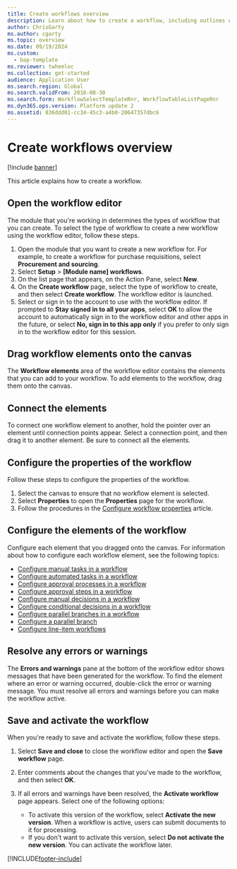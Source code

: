 ```yaml
---
title: Create workflows overview
description: Learn about how to create a workflow, including outlines on opening the workflow editor and configuring the properties of a workflow.
author: ChrisGarty
ms.author: cgarty
ms.topic: overview
ms.date: 09/19/2024
ms.custom: 
  - bap-template
ms.reviewer: twheeloc
ms.collection: get-started
audience: Application User
ms.search.region: Global
ms.search.validFrom: 2016-08-30
ms.search.form: WorkflowSelectTemplateRnr, WorkflowTableListPageRnr
ms.dyn365.ops.version: Platform update 2
ms.assetid: 836ddd01-cc34-45c3-a4b0-20647357dbc6
---
```


# Create workflows overview

[!include [banner](../includes/banner.md)]

This article explains how to create a workflow.

## Open the workflow editor

The module that you're working in determines the types of workflow that you can create. To select the type of workflow to create a new workflow using the workflow editor, follow these steps.

1. Open the module that you want to create a new workflow for. For example, to create a workflow for purchase requisitions, select **Procurement and sourcing**.
2. Select **Setup** &gt; **\[Module name\] workflows**.
3. On the list page that appears, on the Action Pane, select **New**.
4. On the **Create workflow** page, select the type of workflow to create, and then select **Create workflow**. The workflow editor is launched. 
5. Select or sign in to the account to use with the workflow editor. If prompted to **Stay signed in to all your apps**, select **OK** to allow the account to automatically sign in to the workflow editor and other apps in the future, or select **No, sign in to this app only** if you prefer to only sign in to the workflow editor for this session.

## Drag workflow elements onto the canvas

The **Workflow elements** area of the workflow editor contains the elements that you can add to your workflow. To add elements to the workflow, drag them onto the canvas.

## Connect the elements

To connect one workflow element to another, hold the pointer over an element until connection points appear. Select a connection point, and then drag it to another element. Be sure to connect all the elements.

## Configure the properties of the workflow

Follow these steps to configure the properties of the workflow.

1. Select the canvas to ensure that no workflow element is selected.
2. Select **Properties** to open the **Properties** page for the workflow.
3. Follow the procedures in the [Configure workflow properties](configure-workflow-properties.md) article.

## Configure the elements of the workflow

Configure each element that you dragged onto the canvas. For information about how to configure each workflow element, see the following topics:

- [Configure manual tasks in a workflow](configure-manual-task-workflow.md)
- [Configure automated tasks in a workflow](configure-automated-task-workflow.md)
- [Configure approval processes in a workflow](configure-approval-process-workflow.md)
- [Configure approval steps in a workflow](configure-approval-step-workflow.md)
- [Configure manual decisions in a workflow](configure-manual-decision-workflow.md)
- [Configure conditional decisions in a workflow](configure-conditional-decision-workflow.md)
- [Configure parallel branches in a workflow](configure-parallel-activity-workflow.md)
- [Configure a parallel branch](configure-parallel-branch-workflow.md)
- [Configure line-item workflows](configure-line-item-workflow.md)

## Resolve any errors or warnings

The **Errors and warnings** pane at the bottom of the workflow editor shows messages that have been generated for the workflow. To find the element where an error or warning occurred, double-click the error or warning message. You must resolve all errors and warnings before you can make the workflow active.

## Save and activate the workflow

When you're ready to save and activate the workflow, follow these steps.

1. Select **Save and close** to close the workflow editor and open the **Save workflow** page.
2. Enter comments about the changes that you've made to the workflow, and then select **OK**.
3. If all errors and warnings have been resolved, the **Activate workflow** page appears. Select one of the following options:

    - To activate this version of the workflow, select **Activate the new version**. When a workflow is active, users can submit documents to it for processing.
    - If you don't want to activate this version, select **Do not activate the new version**. You can activate the workflow later.


[!INCLUDE[footer-include](../../../includes/footer-banner.md)]
